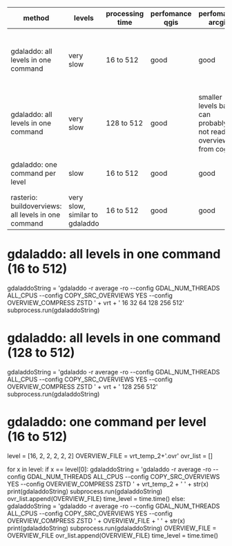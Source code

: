 |method|levels|processing time|perfomance qgis|perfomance arcgis|problems|
|---|---|---|---|---|---|
|gdaladdo: all levels in one command|very slow|16 to 512|good|good|additional storage needed due to smaller overview levels|
|gdaladdo: all levels in one command|very slow|128 to 512|good|smaller levels bad, can probably not read overview from cog||
|gdaladdo: one command per level|slow|16 to 512|good|good|many .ovr, merging still problem|
|rasterio: buildoverviews: all levels in one command|very slow, similar to gdaladdo|16 to 512|good|good|no advantage to gdaladdio|

# gdaladdo: all levels in one command (16 to 512)
gdaladdoString = 'gdaladdo -r average -ro --config GDAL_NUM_THREADS ALL_CPUS --config COPY_SRC_OVERVIEWS YES  --config OVERVIEW_COMPRESS ZSTD ' + vrt + ' 16 32 64 128 256 512'
subprocess.run(gdaladdoString)

# gdaladdo: all levels in one command (128 to 512)
gdaladdoString = 'gdaladdo -r average -ro --config GDAL_NUM_THREADS ALL_CPUS --config COPY_SRC_OVERVIEWS YES  --config OVERVIEW_COMPRESS ZSTD ' + vrt + ' 128 256 512'
subprocess.run(gdaladdoString)

# gdaladdo: one command per level (16 to 512)
level = [16, 2, 2, 2, 2, 2]
OVERVIEW_FILE = vrt_temp_2+'.ovr'
ovr_list = []

for x in level:
    if x == level[0]:
        gdaladdoString = 'gdaladdo -r average -ro --config GDAL_NUM_THREADS ALL_CPUS --config COPY_SRC_OVERVIEWS YES --config OVERVIEW_COMPRESS ZSTD ' + vrt_temp_2 + ' ' + str(x)
        print(gdaladdoString)
        subprocess.run(gdaladdoString)
        ovr_list.append(OVERVIEW_FILE)
        time_level = time.time()
    else:
        gdaladdoString = 'gdaladdo -r average -ro --config GDAL_NUM_THREADS ALL_CPUS --config COPY_SRC_OVERVIEWS YES --config OVERVIEW_COMPRESS ZSTD ' + OVERVIEW_FILE + ' ' + str(x)
        print(gdaladdoString)
        subprocess.run(gdaladdoString)
        OVERVIEW_FILE = OVERVIEW_FILE
        ovr_list.append(OVERVIEW_FILE)
        time_level = time.time()

